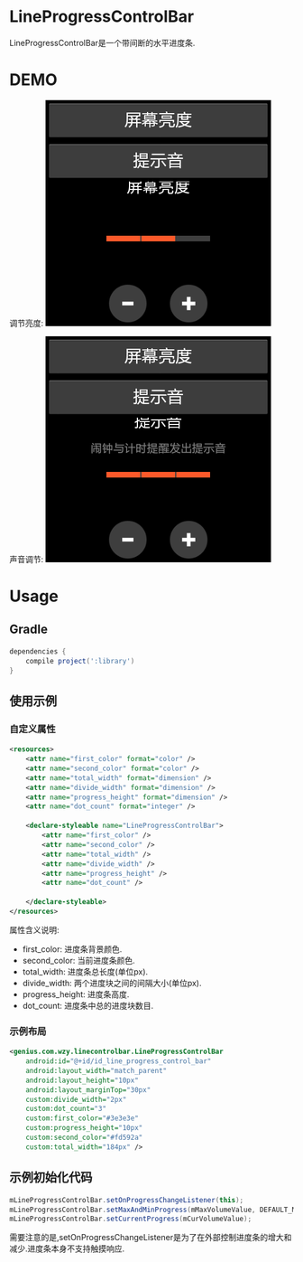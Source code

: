 # LineProgressControlBar

LineProgressControlBar是一个带间断的水平进度条.

# DEMO

调节亮度:
![Brightness](https://github.com/wangzhengyi/LineProgressControlBar/raw/master/screenshots/device-2016-04-08-154552.png)

声音调节:
![Volume](https://github.com/wangzhengyi/LineProgressControlBar/raw/master/screenshots/device-2016-04-08-154642.png)

# Usage

## Gradle

```groovy
dependencies {
    compile project(':library')
}
```

## 使用示例

### 自定义属性

```xml
<resources>
    <attr name="first_color" format="color" />
    <attr name="second_color" format="color" />
    <attr name="total_width" format="dimension" />
    <attr name="divide_width" format="dimension" />
    <attr name="progress_height" format="dimension" />
    <attr name="dot_count" format="integer" />

    <declare-styleable name="LineProgressControlBar">
        <attr name="first_color" />
        <attr name="second_color" />
        <attr name="total_width" />
        <attr name="divide_width" />
        <attr name="progress_height" />
        <attr name="dot_count" />

    </declare-styleable>
</resources>
```

属性含义说明:

* first_color: 进度条背景颜色.
* second_color: 当前进度条颜色.
* total_width: 进度条总长度(单位px).
* divide_width: 两个进度块之间的间隔大小(单位px).
* progress_height: 进度条高度.
* dot_count: 进度条中总的进度块数目.

### 示例布局

```xml
<genius.com.wzy.linecontrolbar.LineProgressControlBar
    android:id="@+id/id_line_progress_control_bar"
    android:layout_width="match_parent"
    android:layout_height="10px"
    android:layout_marginTop="30px"
    custom:divide_width="2px"
    custom:dot_count="3"
    custom:first_color="#3e3e3e"
    custom:progress_height="10px"
    custom:second_color="#fd592a"
    custom:total_width="184px" />
```

## 示例初始化代码

```java
mLineProgressControlBar.setOnProgressChangeListener(this);
mLineProgressControlBar.setMaxAndMinProgress(mMaxVolumeValue, DEFAULT_MIN_VOLUME_VALUE);
mLineProgressControlBar.setCurrentProgress(mCurVolumeValue);
```

需要注意的是,setOnProgressChangeListener是为了在外部控制进度条的增大和减少.进度条本身不支持触摸响应.